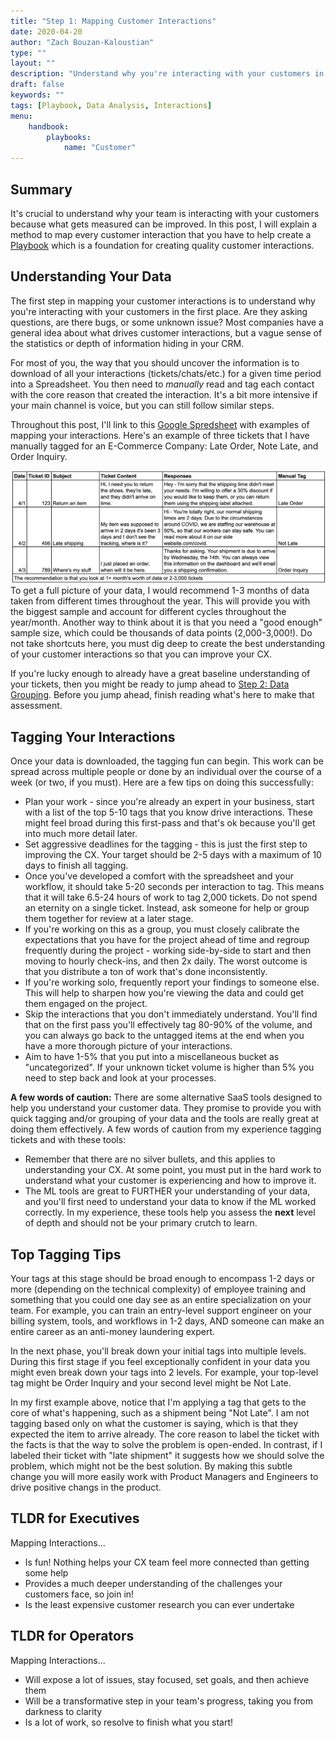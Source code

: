 ```yaml
---
title: "Step 1: Mapping Customer Interactions"
date: 2020-04-20
author: "Zach Bouzan-Kaloustian"
type: ""
layout: ""
description: "Understand why you're interacting with your customers in a data-driven methodology"
draft: false
keywords: ""
tags: [Playbook, Data Analysis, Interactions]
menu:
    handbook:
        playbooks:
            name: "Customer"
---
```


## Summary
It's crucial to understand why your team is interacting with your customers because what gets measured can be improved. In this post, I will explain a method to map every customer interaction that you have to help create a [Playbook](/handbook/playbooks/playbooks) which is a foundation for creating quality customer interactions. 

## Understanding Your Data
The first step in mapping your customer interactions is to understand why you're interacting with your customers in the first place. Are they asking questions, are there bugs, or some unknown issue? Most companies have a general idea about what drives customer interactions, but a vague sense of the statistics or depth of information hiding in your CRM.

For most of you, the way that you should uncover the information is to download of all your interactions (tickets/chats/etc.) for a given time period into a Spreadsheet. You then need to _manually_ read and tag each contact with the core reason that created the interaction. It's a bit more intensive if your main channel is voice, but you can still follow similar steps. 

Throughout this post, I'll link to this [Google Spredsheet](https://docs.google.com/spreadsheets/d/1OFddLkhSBkhhm7fo0I59R24JTbIj9pDeG6ykfKqyrtc/edit#gid=1017733215) with examples of mapping your interactions. Here's an example of three tickets that I have manually tagged for an E-Commerce Company: Late Order, Note Late, and Order Inquiry. 

![Ticket Data Dump](https://raw.githubusercontent.com/zacharybk/cxhandbook/master/static/Ticketdatadump.png)
To get a full picture of your data, I would recommend 1-3 months of data taken from different times throughout the year. This will provide you with the biggest sample and account for different cycles throughout the year/month. Another way to think about it is that you need a "good enough" sample size, which could be thousands of data points (2,000-3,000!). Do not take shortcuts here, you must dig deep to create the best understanding of your customer interactions so that you can improve your CX. 

If you're lucky enough to already have a great baseline understanding of your tickets, then you might be ready to jump ahead to [Step 2: Data Grouping](/handbook/playbooks/datacategorization). Before you jump ahead, finish reading what's here to make that assessment. 

## Tagging Your Interactions

Once your data is downloaded, the tagging fun can begin. This work can be spread across multiple people or done by an individual over the course of a week (or two, if you must). Here are a few tips on doing this successfully: 

- Plan your work - since you're already an expert in your business, start with a list of the top 5-10 tags that you know drive interactions. These might feel broad during this first-pass and that's ok because you'll get into much more detail later. 
- Set aggressive deadlines for the tagging - this is just the first step to improving the CX. Your target should be 2-5 days with a  maximum of 10 days to finish all tagging. 
- Once you've developed a comfort with the spreadsheet and your workflow, it should take 5-20 seconds per interaction to tag. This means that it will take 6.5-24 hours of work to tag 2,000 tickets. Do not spend an eternity on a single ticket. Instead, ask someone for help or group them together for review at a later stage. 
- If you're working on this as a group, you must closely calibrate the expectations that you have for the project ahead of time and regroup frequently during the project - working side-by-side to start and then moving to hourly check-ins, and then 2x daily. The worst outcome is that you distribute a ton of work that's done inconsistently. 
- If you're working solo, frequently report your findings to someone else. This will help to sharpen how you're viewing the data and could get them engaged on the project. 
- Skip the interactions that you don't immediately understand. You'll find that on the first pass you'll effectively tag 80-90% of the volume, and you can always go back to the untagged items at the end when you have a more thorough picture of your interactions. 
- Aim to have 1-5% that you put into a miscellaneous bucket as "uncategorized". If your unknown ticket volume is higher than 5% you need to step back and look at your processes. 

**A few words of caution:** There are some alternative SaaS tools designed to help you understand your customer data. They promise to provide you with quick tagging and/or grouping of your data and the tools are really great at doing them effectively.  A few words of caution from my experience tagging tickets and with these tools: 

- Remember that there are no silver bullets, and this applies to understanding your CX. At some point, you must put in the hard work to understand what your customer is experiencing and how to improve it. 
- The ML tools are great to FURTHER your understanding of your data, and you'll first need to understand your data to know if the ML worked correctly. In my experience, these tools help you assess the **next** level of depth and should not be your primary crutch to learn. 

## Top Tagging Tips
Your tags at this stage should be broad enough to encompass 1-2 days or more (depending on the technical complexity) of employee training and something that you could one day see as an entire specialization on your team. For example, you can train an entry-level support engineer on your billing system, tools, and workflows in 1-2 days, AND someone can make an entire career as an anti-money laundering expert. 

In the next phase, you'll break down your initial tags into multiple levels. During this first stage if you feel exceptionally confident in your data you might even break down your tags into 2 levels. For example, your top-level tag might be Order Inquiry and your second level might be Not Late. 

In my first example above, notice that I'm applying a tag that gets to the core of what's happening, such as a shipment being "Not Late". I am not tagging based only on what the customer is saying, which is that they expected the item to arrive already. The core reason to label the ticket with the facts is that the way to solve the problem is open-ended. In contrast, if I labeled their ticket with "late shipment" it suggests how we should solve the problem, which might not be the best solution. By making this subtle change you will more easily work with Product Managers and Engineers to drive positive changs in the product. 

## TLDR for Executives

Mapping Interactions...

- Is fun! Nothing helps your CX team feel more connected than getting some help
- Provides a much deeper understanding of the challenges your customers face, so join in! 
- Is the least expensive customer research you can ever undertake


## TLDR for Operators

Mapping Interactions...

- Will expose a lot of issues, stay focused, set goals, and then achieve them
- Will be a transformative step in your team's progress, taking you from darkness to clarity
- Is a lot of work, so resolve to finish what you start!